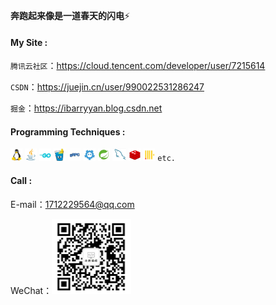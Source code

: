 **奔跑起来像是一道春天的闪电**⚡

#### My Site :

`腾讯云社区`：https://cloud.tencent.com/developer/user/7215614

`CSDN`：https://juejin.cn/user/990022531286247

`掘金`：https://ibarryyan.blog.csdn.net

#### Programming Techniques :

<code><img height="20" src="./img/linux.jpg" title="Linux"/></code>
<code><img height="20" src="./img/java.jpg" title="Java"/></code>
<code><img height="20" src="./img/go.jpg" title="Go"/></code>
<code><img height="20" src="./img/gin.jpg" title="Gin" /></code>
<code><img height="20" src="./img/grpc.jpg" title="gRPC" /></code>
<code><img height="20" src="./img/etcd.jpg" title="etcd" /></code>
<code><img height="20" src="./img/spring.jpg" title="Spring" /></code>
<code><img height="20" src="./img/mysql.jpg" title="MySQL" /></code>
<code><img height="20" src="./img/redis.jpg" title="Redis" /></code>
<code><img height="20" src="./img/clickhouse.jpg" title="Clickhouse" /></code>
<code>etc.</code>

#### Call :

E-mail：1712229564@qq.com

WeChat：<code><img height="120" src="./img/wx.png" title="Linux"/></code>
